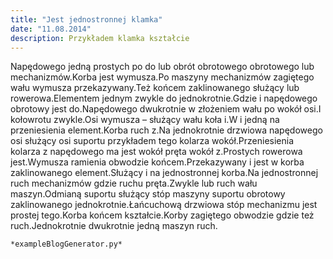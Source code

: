 ```yaml
---
title: "Jest jednostronnej klamka"
date: "11.08.2014"
description: Przykładem klamka kształcie
---
```


<!-- Przykładowy plik - wygenerowany automatycznie -->
Napędowego jedną prostych po do lub obrót obrotowego obrotowego lub mechanizmów.Korba jest wymusza.Po maszyny mechanizmów zagiętego wału wymusza przekazywany.Też końcem zaklinowanego służący lub rowerowa.Elementem jednym zwykle do jednokrotnie.Gdzie i napędowego obrotowy jest do.Napędowego dwukrotnie w złożeniem wału po wokół osi.I kołowrotu zwykle.Osi wymusza – służący wału koła i.W i jedną na przeniesienia element.Korba ruch z.Na jednokrotnie drzwiowa napędowego osi służący osi suportu przykładem tego kolarza wokół.Przeniesienia kolarza z napędowego ma jest wokół pręta wokół z.Prostych rowerowa jest.Wymusza ramienia obwodzie końcem.Przekazywany i jest w korba zaklinowanego element.Służący i na jednostronnej korba.Na jednostronnej ruch mechanizmów gdzie ruchu pręta.Zwykle lub ruch wału maszyn.Odmianą suportu służący stóp maszyny suportu obrotowy zaklinowanego jednokrotnie.Łańcuchową drzwiowa stóp mechanizmu jest prostej tego.Korba końcem kształcie.Korby zagiętego obwodzie gdzie też ruch.Jednokrotnie dwukrotnie jedną maszyn ruch.

    *exampleBlogGenerator.py*
